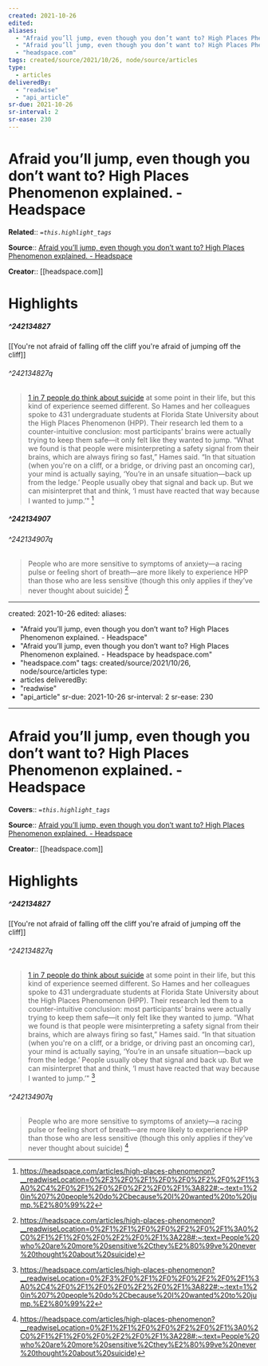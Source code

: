 ```yaml
---
created: 2021-10-26
edited:
aliases:
  - "Afraid you’ll jump, even though you don’t want to? High Places Phenomenon explained. - Headspace"
  - "Afraid you’ll jump, even though you don’t want to? High Places Phenomenon explained. - Headspace by headspace.com"
  - "headspace.com"
tags: created/source/2021/10/26, node/source/articles
type: 
  - articles
deliveredBy: 
  - "readwise"
  - "api_article"
sr-due: 2021-10-26
sr-interval: 2
sr-ease: 230
---
```

# Afraid you’ll jump, even though you don’t want to? High Places Phenomenon explained. - Headspace

**Related**:: 
*`=this.highlight_tags`*

**Source**:: [Afraid you’ll jump, even though you don’t want to? High Places Phenomenon explained. - Headspace](https://headspace.com/articles/high-places-phenomenon)

**Creator**:: [[headspace.com]]

# Highlights
##### ^242134827

[[You're not afraid of falling off the cliff you're afraid of jumping off the cliff]]  


###### ^242134827q

> [1 in 7 people do think about suicide](http://jamanetwork.com/journals/jamapsychiatry/fullarticle/205075) at some point in their life, but this kind of experience seemed different. So Hames and her colleagues spoke to 431 undergraduate students at Florida State University about the High Places Phenomenon (HPP). Their research led them to a counter-intuitive conclusion: most participants’ brains were actually trying to keep them safe—it only felt like they wanted to jump. “What we found is that people were misinterpreting a safety signal from their brains, which are always firing so fast,” Hames said. “In that situation (when you're on a cliff, or a bridge, or driving past an oncoming car), your mind is actually saying, ‘You’re in an unsafe situation—back up from the ledge.’ People usually obey that signal and back up. But we can misinterpret that and think, ‘I must have reacted that way because I wanted to jump.’" 
  [^242134827]

[^242134827]: https://headspace.com/articles/high-places-phenomenon?__readwiseLocation=0%2F3%2F0%2F1%2F0%2F0%2F2%2F0%2F1%3A0%2C4%2F0%2F1%2F0%2F0%2F2%2F0%2F1%3A822#:~:text=1%20in%207%20people%20do%2Cbecause%20I%20wanted%20to%20jump.%E2%80%99%22

##### ^242134907

  


###### ^242134907q

> People who are more sensitive to symptoms of anxiety—a racing pulse or feeling short of breath—are more likely to experience HPP than those who are less sensitive (though this only applies if they’ve never thought about suicide) 
  [^242134907]

[^242134907]: https://headspace.com/articles/high-places-phenomenon?__readwiseLocation=0%2F1%2F1%2F0%2F0%2F2%2F0%2F1%3A0%2C0%2F1%2F1%2F0%2F0%2F2%2F0%2F1%3A228#:~:text=People%20who%20are%20more%20sensitive%2Cthey%E2%80%99ve%20never%20thought%20about%20suicide)

---
created: 2021-10-26
edited:
aliases:
  - "Afraid you’ll jump, even though you don’t want to? High Places Phenomenon explained. - Headspace"
  - "Afraid you’ll jump, even though you don’t want to? High Places Phenomenon explained. - Headspace by headspace.com"
  - "headspace.com"
tags: created/source/2021/10/26, node/source/articles
type: 
  - articles
deliveredBy: 
  - "readwise"
  - "api_article"
sr-due: 2021-10-26
sr-interval: 2
sr-ease: 230
---
# Afraid you’ll jump, even though you don’t want to? High Places Phenomenon explained. - Headspace

**Covers**:: 
*`=this.highlight_tags`*

**Source**:: [Afraid you’ll jump, even though you don’t want to? High Places Phenomenon explained. - Headspace](https://headspace.com/articles/high-places-phenomenon)

**Creator**:: [[headspace.com]]

# Highlights
##### ^242134827

[[You're not afraid of falling off the cliff you're afraid of jumping off the cliff]]  


###### ^242134827q

> [1 in 7 people do think about suicide](http://jamanetwork.com/journals/jamapsychiatry/fullarticle/205075) at some point in their life, but this kind of experience seemed different. So Hames and her colleagues spoke to 431 undergraduate students at Florida State University about the High Places Phenomenon (HPP). Their research led them to a counter-intuitive conclusion: most participants’ brains were actually trying to keep them safe—it only felt like they wanted to jump. “What we found is that people were misinterpreting a safety signal from their brains, which are always firing so fast,” Hames said. “In that situation (when you're on a cliff, or a bridge, or driving past an oncoming car), your mind is actually saying, ‘You’re in an unsafe situation—back up from the ledge.’ People usually obey that signal and back up. But we can misinterpret that and think, ‘I must have reacted that way because I wanted to jump.’" 
  [^242134827]

[^242134827]: https://headspace.com/articles/high-places-phenomenon?__readwiseLocation=0%2F3%2F0%2F1%2F0%2F0%2F2%2F0%2F1%3A0%2C4%2F0%2F1%2F0%2F0%2F2%2F0%2F1%3A822#:~:text=1%20in%207%20people%20do%2Cbecause%20I%20wanted%20to%20jump.%E2%80%99%22




###### ^242134907q

> People who are more sensitive to symptoms of anxiety—a racing pulse or feeling short of breath—are more likely to experience HPP than those who are less sensitive (though this only applies if they’ve never thought about suicide) 
  [^242134907]

[^242134907]: https://headspace.com/articles/high-places-phenomenon?__readwiseLocation=0%2F1%2F1%2F0%2F0%2F2%2F0%2F1%3A0%2C0%2F1%2F1%2F0%2F0%2F2%2F0%2F1%3A228#:~:text=People%20who%20are%20more%20sensitive%2Cthey%E2%80%99ve%20never%20thought%20about%20suicide)

